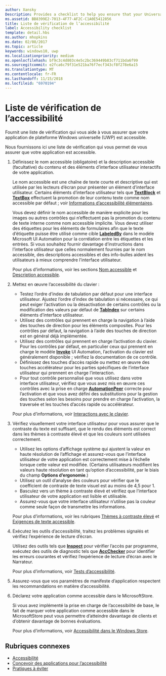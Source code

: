 ```yaml
---
author: Xansky
Description: Provides a checklist to help you ensure that your Universal Windows Platform (UWP) app is accessible.
ms.assetid: BB8399E2-7013-4F77-AF2C-C1A0E5412856
title: Liste de vérification de l’accessibilité
label: Accessibility checklist
template: detail.hbs
ms.author: mhopkins
ms.date: 02/08/2017
ms.topic: article
keywords: windows10, uwp
ms.localizationpriority: medium
ms.openlocfilehash: bf9c3c4d803c4e5c2bc369449b83cf711bda6f99
ms.sourcegitcommit: e2fca6c79f31e521ba76f7ecf343cf8f278e6a15
ms.translationtype: MT
ms.contentlocale: fr-FR
ms.lasthandoff: 11/15/2018
ms.locfileid: "6970194"
---
```

# <a name="accessibility-checklist"></a>Liste de vérification de l’accessibilité



Fournit une liste de vérification qui vous aide à vous assurer que votre application de plateforme Windows universelle (UWP) est accessible.

Nous fournissons ici une liste de vérification qui vous permet de vous assurer que votre application est accessible.

1.  Définissez le nom accessible (obligatoire) et la description accessible (facultative) du contenu et des éléments d’interface utilisateur interactifs de votre application.

    Le nom accessible est une chaîne de texte courte et descriptive qui est utilisée par les lecteurs d’écran pour présenter un élément d’interface utilisateur. Certains éléments d’interface utilisateur tels que [**TextBlock**](https://msdn.microsoft.com/library/windows/apps/BR209652) et [**TextBox**](https://msdn.microsoft.com/library/windows/apps/BR209683) effectuent la promotion de leur contenu texte comme nom accessible par défaut ; voir [Informations d’accessibilité élémentaires](basic-accessibility-information.md#name_from_inner_text).

    Vous devez définir le nom accessible de manière explicite pour les images ou autres contrôles qui n’effectuent pas la promotion du contenu de texte interne comme nom accessible implicite. Vous devez utiliser des étiquettes pour les éléments de formulaires afin que le texte d’étiquette puisse être utilisé comme cible [**LabeledBy**](https://msdn.microsoft.com/library/windows/apps/Hh759769) dans le modèle Microsoft UI Automation pour la corrélation entre les étiquettes et les entrées. Si vous souhaitez fournir davantage d’instructions dans l’interface utilisateur que celles normalement fournies par le nom accessible, des descriptions accessibles et des info-bulles aident les utilisateurs à mieux comprendre l’interface utilisateur.

    Pour plus d’informations, voir les sections [Nom accessible](basic-accessibility-information.md#accessible_name) et [Description accessible](basic-accessibility-information.md).

2.  Mettez en œuvre l’accessibilité du clavier :

    * Testez l’ordre d’index de tabulation par défaut pour une interface utilisateur. Ajustez l’ordre d’index de tabulation si nécessaire, ce qui peut exiger l’activation ou la désactivation de certains contrôles ou la modification des valeurs par défaut de [**TabIndex**](https://msdn.microsoft.com/library/windows/apps/BR209461) sur certains éléments d’interface utilisateur.
    * Utilisez des contrôles qui prennent en charge la navigation à l’aide des touches de direction pour les éléments composites. Pour les contrôles par défaut, la navigation à l’aide des touches de direction est en général déjà implémentée.
    * Utilisez des contrôles qui prennent en charge l’activation du clavier. Pour les contrôles par défaut, en particulier ceux qui prennent en charge le modèle [**Invoke**](https://msdn.microsoft.com/library/windows/apps/BR242582) UI Automation, l’activation du clavier est généralement disponible ; vérifiez la documentation de ce contrôle.
    * Définissez des touches d’accès rapide ou mettez en œuvre des touches accélérateur pour les parties spécifiques de l’interface utilisateur qui prennent en charge l’interaction.
    * Pour tout contrôle personnalisé que vous utilisez dans votre interface utilisateur, vérifiez que vous avez mis en œuvre ces contrôles avec la prise en charge [**AutomationPeer**](https://msdn.microsoft.com/library/windows/apps/BR209185) correcte pour l’activation et que vous avez défini des substitutions pour la gestion des touches selon les besoins pour prendre en charge l’activation, la traversée et les touches d’accès rapide ou accélérateur.

    Pour plus d’informations, voir [Interactions avec le clavier](https://msdn.microsoft.com/library/windows/apps/Mt185607).

3.  Vérifiez visuellement votre interface utilisateur pour vous assurer que le contraste du texte est suffisant, que le rendu des éléments est correct dans les thèmes à contraste élevé et que les couleurs sont utilisées correctement.

    * Utilisez les options d’affichage système qui ajustent la valeur en haute résolution de l’affichage et assurez-vous que l’interface utilisateur de votre application est correctement mise à l’échelle lorsque cette valeur est modifiée. (Certains utilisateurs modifient les valeurs haute résolution en tant qu’option d’accessibilité, par le biais du champ **Options d’ergonomie**.)
    * Utilisez un outil d’analyse des couleurs pour vérifier que le coefficient de contraste de texte visuel est au moins de 4,5 pour 1.
    * Basculez vers un thème à contraste élevé et vérifiez que l’interface utilisateur de votre application est lisible et utilisable.
    * Assurez-vous que votre interface utilisateur n’utilise pas la couleur comme seule façon de transmettre les informations.

    Pour plus d’informations, voir les rubriques [Thèmes à contraste élevé](high-contrast-themes.md) et [Exigences de texte accessible](accessible-text-requirements.md).

4.  Exécutez les outils d’accessibilité, traitez les problèmes signalés et vérifiez l’expérience de lecture d’écran.

    Utilisez des outils tels que [**Inspect**](https://msdn.microsoft.com/library/windows/desktop/Dd318521) pour vérifier l’accès par programme, exécutez des outils de diagnostic tels que [**AccChecker**](https://msdn.microsoft.com/library/windows/desktop/Hh920985) pour identifier les erreurs courantes et vérifiez l’expérience de lecture d’écran avec le Narrateur.

    Pour plus d’informations, voir [Tests d’accessibilité](accessibility-testing.md).

5.  Assurez-vous que vos paramètres de manifeste d’application respectent les recommandations en matière d’accessibilité.

6.  Déclarez votre application comme accessible dans le MicrosoftStore.

    Si vous avez implémenté la prise en charge de l’accessibilité de base, le fait de marquer votre application comme accessible dans le MicrosoftStore peut vous permettre d’atteindre davantage de clients et d’obtenir davantage de bonnes évaluations.

    Pour plus d’informations, voir [Accessibilité dans le Windows Store](accessibility-in-the-store.md).

<span id="related_topics"/>

## <a name="related-topics"></a>Rubriques connexes  
* [Accessibilité](accessibility.md)
* [Concevoir des applications pour l’accessibilité](https://msdn.microsoft.com/library/windows/apps/Hh700407)
* [Pratiques à éviter](practices-to-avoid.md) 
